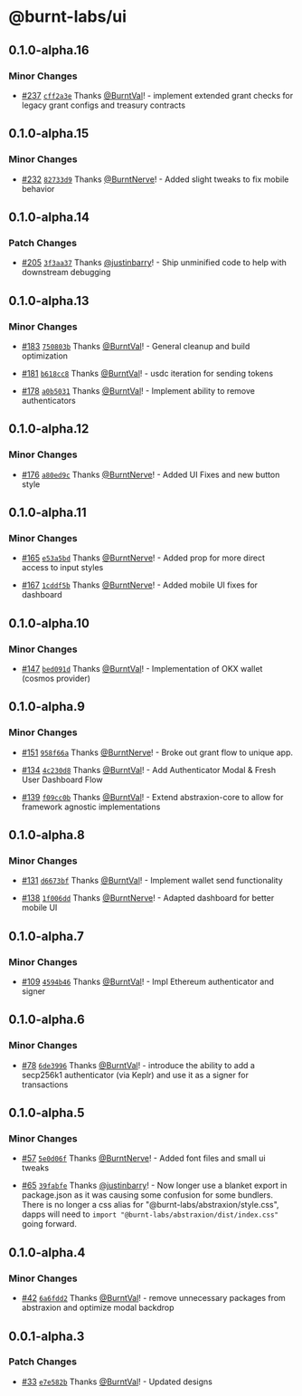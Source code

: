 # @burnt-labs/ui

## 0.1.0-alpha.16

### Minor Changes

- [#237](https://github.com/burnt-labs/xion.js/pull/237) [`cff2a3e`](https://github.com/burnt-labs/xion.js/commit/cff2a3e7eabdb1ab217ea7410ca30abfc81e8401) Thanks [@BurntVal](https://github.com/BurntVal)! - implement extended grant checks for legacy grant configs and treasury contracts

## 0.1.0-alpha.15

### Minor Changes

- [#232](https://github.com/burnt-labs/xion.js/pull/232) [`82733d9`](https://github.com/burnt-labs/xion.js/commit/82733d90a058249f006f358910836b708ae95e9c) Thanks [@BurntNerve](https://github.com/BurntNerve)! - Added slight tweaks to fix mobile behavior

## 0.1.0-alpha.14

### Patch Changes

- [#205](https://github.com/burnt-labs/xion.js/pull/205) [`3f3aa37`](https://github.com/burnt-labs/xion.js/commit/3f3aa37f2e98fa8fb1abd0e3a4ad2b271ca1587a) Thanks [@justinbarry](https://github.com/justinbarry)! - Ship unminified code to help with downstream debugging

## 0.1.0-alpha.13

### Minor Changes

- [#183](https://github.com/burnt-labs/xion.js/pull/183) [`750803b`](https://github.com/burnt-labs/xion.js/commit/750803b1a4235334322262d1e932f81d3ea13060) Thanks [@BurntVal](https://github.com/BurntVal)! - General cleanup and build optimization

- [#181](https://github.com/burnt-labs/xion.js/pull/181) [`b618cc8`](https://github.com/burnt-labs/xion.js/commit/b618cc8edc57463925e3e8945dd2c5ee55d87879) Thanks [@BurntVal](https://github.com/BurntVal)! - usdc iteration for sending tokens

- [#178](https://github.com/burnt-labs/xion.js/pull/178) [`a0b5031`](https://github.com/burnt-labs/xion.js/commit/a0b5031f8766369b00562387b692450f396a9d7f) Thanks [@BurntVal](https://github.com/BurntVal)! - Implement ability to remove authenticators

## 0.1.0-alpha.12

### Minor Changes

- [#176](https://github.com/burnt-labs/xion.js/pull/176) [`a80ed9c`](https://github.com/burnt-labs/xion.js/commit/a80ed9c32f0c5c91a8ec7aacfba5bddddfc43f84) Thanks [@BurntNerve](https://github.com/BurntNerve)! - Added UI Fixes and new button style

## 0.1.0-alpha.11

### Minor Changes

- [#165](https://github.com/burnt-labs/xion.js/pull/165) [`e53a5bd`](https://github.com/burnt-labs/xion.js/commit/e53a5bd382481001f1968d3314c858de0fe2b5ea) Thanks [@BurntNerve](https://github.com/BurntNerve)! - Added prop for more direct access to input styles

- [#167](https://github.com/burnt-labs/xion.js/pull/167) [`1cddf5b`](https://github.com/burnt-labs/xion.js/commit/1cddf5bd9c91393b93e177d8f625ab00d3d284c5) Thanks [@BurntNerve](https://github.com/BurntNerve)! - Added mobile UI fixes for dashboard

## 0.1.0-alpha.10

### Minor Changes

- [#147](https://github.com/burnt-labs/xion.js/pull/147) [`bed091d`](https://github.com/burnt-labs/xion.js/commit/bed091d74557457efb681734a27b46d97cdefbbe) Thanks [@BurntVal](https://github.com/BurntVal)! - Implementation of OKX wallet (cosmos provider)

## 0.1.0-alpha.9

### Minor Changes

- [#151](https://github.com/burnt-labs/xion.js/pull/151) [`958f66a`](https://github.com/burnt-labs/xion.js/commit/958f66ab7b82bdbb8a591d16b2cc399859e8508b) Thanks [@BurntNerve](https://github.com/BurntNerve)! - Broke out grant flow to unique app.

- [#134](https://github.com/burnt-labs/xion.js/pull/134) [`4c230d8`](https://github.com/burnt-labs/xion.js/commit/4c230d82f20b934acd77ea102e45a29ad3e148ae) Thanks [@BurntVal](https://github.com/BurntVal)! - Add Authenticator Modal & Fresh User Dashboard Flow

- [#139](https://github.com/burnt-labs/xion.js/pull/139) [`f09cc0b`](https://github.com/burnt-labs/xion.js/commit/f09cc0b7167e41673f7aeb0ce317896e2e4b5582) Thanks [@BurntVal](https://github.com/BurntVal)! - Extend abstraxion-core to allow for framework agnostic implementations

## 0.1.0-alpha.8

### Minor Changes

- [#131](https://github.com/burnt-labs/xion.js/pull/131) [`d6673bf`](https://github.com/burnt-labs/xion.js/commit/d6673bfa9d9a72472f4336758976aa3dd3a78785) Thanks [@BurntVal](https://github.com/BurntVal)! - Implement wallet send functionality

- [#138](https://github.com/burnt-labs/xion.js/pull/138) [`1f006dd`](https://github.com/burnt-labs/xion.js/commit/1f006dd5ea7bfa67eb46d01057838b0d5287d466) Thanks [@BurntNerve](https://github.com/BurntNerve)! - Adapted dashboard for better mobile UI

## 0.1.0-alpha.7

### Minor Changes

- [#109](https://github.com/burnt-labs/xion.js/pull/109) [`4594b46`](https://github.com/burnt-labs/xion.js/commit/4594b46fa3c668e02c5ccade8d3b7aae2e7c0d77) Thanks [@BurntVal](https://github.com/BurntVal)! - Impl Ethereum authenticator and signer

## 0.1.0-alpha.6

### Minor Changes

- [#78](https://github.com/burnt-labs/xion.js/pull/78) [`6de3996`](https://github.com/burnt-labs/xion.js/commit/6de39966e4a308c740ab8e66eb00a4c1f2d479b4) Thanks [@BurntVal](https://github.com/BurntVal)! - introduce the ability to add a secp256k1 authenticator (via Keplr) and use it as a signer for transactions

## 0.1.0-alpha.5

### Minor Changes

- [#57](https://github.com/burnt-labs/xion.js/pull/57) [`5e0d06f`](https://github.com/burnt-labs/xion.js/commit/5e0d06fd329422c7e0c7bcf63cc5929a8617502c) Thanks [@BurntNerve](https://github.com/BurntNerve)! - Added font files and small ui tweaks

- [#65](https://github.com/burnt-labs/xion.js/pull/65) [`39fabfe`](https://github.com/burnt-labs/xion.js/commit/39fabfe78b029e55aa417ec9751696d861a905b0) Thanks [@justinbarry](https://github.com/justinbarry)! - Now longer use a blanket export in package.json as it was causing some confusion for some bundlers. There is no longer a css alias for "@burnt-labs/abstraxion/style.css", dapps will need to `import "@burnt-labs/abstraxion/dist/index.css"` going forward.

## 0.1.0-alpha.4

### Minor Changes

- [#42](https://github.com/burnt-labs/xion.js/pull/42) [`6a6fdd2`](https://github.com/burnt-labs/xion.js/commit/6a6fdd253a1dc81873d271d2ac5e87100ef18ff1) Thanks [@BurntVal](https://github.com/BurntVal)! - remove unnecessary packages from abstraxion and optimize modal backdrop

## 0.0.1-alpha.3

### Patch Changes

- [#33](https://github.com/burnt-labs/xion.js/pull/33) [`e7e582b`](https://github.com/burnt-labs/xion.js/commit/e7e582be198bca6b3bd0cf42ad68d8f7428132cb) Thanks [@BurntVal](https://github.com/BurntVal)! - Updated designs
